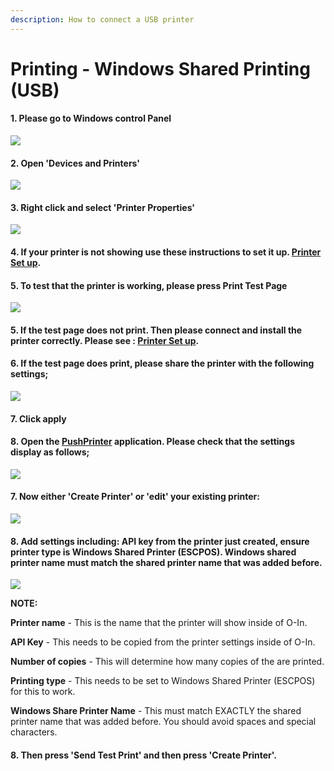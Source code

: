 ```yaml
---
description: How to connect a USB printer
---
```


# Printing - Windows Shared Printing (USB)

#### 1. Please go to Windows control Panel

![](<../.gitbook/assets/untitled (3).png>)

#### 2. Open 'Devices and Printers'

![](<../.gitbook/assets/untitled-1 (3).png>)

#### 3. Right click and select 'Printer Properties'

![](../.gitbook/assets/untitled-2.png)

#### 4. If your printer is not showing use these instructions to set it up. [Printer Set up](https://www.notion.so/cloudwaitresswiki/Printing-Add-a-printer-18689e4654fe4978b20aeb82b581d81e).

#### 5. To test that the printer is working, please press Print Test Page

![](<../.gitbook/assets/untitled-3 (3).png>)

#### 5. If the test page does not print. Then please connect and install the printer correctly. Please see : [Printer Set up](https://www.notion.so/cloudwaitresswiki/Printing-Add-a-printer-18689e4654fe4978b20aeb82b581d81e).

#### 6. If the test page does print, please share the printer with the following settings;

![](<../.gitbook/assets/untitled-4 (1).png>)

#### 7. Click apply

#### 8. Open the [PushPrinter](https://pushprinter.com/#windows) application. Please check that the settings display as follows;

![](../.gitbook/assets/untitled-5.png)

#### 7. Now either 'Create Printer' or 'edit' your existing printer:

![](<../.gitbook/assets/untitled-6 (4).png>)

#### 8. Add settings including: API key from the printer just created, ensure printer type is Windows Shared Printer (ESCPOS). Windows shared printer name must match the shared printer name that was added before.

![](<../.gitbook/assets/untitled-7 (1).png>)

**NOTE:**

**Printer name** - This is the name that the printer will show inside of O-In.

**API Key** - This needs to be copied from the printer settings inside of O-In.

**Number of copies** - This will determine how many copies of the are printed.

**Printing type** - This needs to be set to Windows Shared Printer (ESCPOS) for this to work.

**Windows Share Printer Name** - This must match EXACTLY the shared printer name that was added before. You should avoid spaces and special characters.

#### 8. Then press 'Send Test Print' and then press 'Create Printer'.
